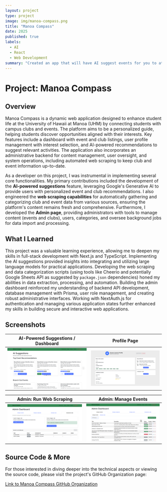 ```yaml
---
layout: project
type: project
image: img/manoa-compass.png
title: "Manoa Compass"
date: 2025
published: true
labels:
  - AI
  - React
  - Web Development
summary: "Created an app that will have AI suggest events for you to attend on campus based on your profile."
---
```


# Project: Manoa Compass

## Overview

Manoa Compass is a dynamic web application designed to enhance student life at the University of Hawaii at Manoa (UHM) by connecting students with campus clubs and events. The platform aims to be a personalized guide, helping students discover opportunities aligned with their interests. Key features include a dashboard with event and club listings, user profile management with interest selection, and AI-powered recommendations to suggest relevant activities. The application also incorporates an administrative backend for content management, user oversight, and system operations, including automated web scraping to keep club and event information up-to-date.

As a developer on this project, I was instrumental in implementing several core functionalities. My primary contributions included the development of the **AI-powered suggestions** feature, leveraging Google's Generative AI to provide users with personalized event and club recommendations. I also engineered the **web scraping capabilities** for automatically gathering and categorizing club and event data from various sources, ensuring the platform's content remains fresh and comprehensive. Furthermore, I developed the **Admin page**, providing administrators with tools to manage content (events and clubs), users, categories, and oversee background jobs for data import and processing.

## What I Learned

This project was a valuable learning experience, allowing me to deepen my skills in full-stack development with Next.js and TypeScript. Implementing the AI suggestions provided insights into integrating and utilizing large language models for practical applications. Developing the web scraping and data categorization scripts (using tools like Cheerio and potentially Google Sheets API as suggested by `package.json` dependencies) honed my abilities in data extraction, processing, and automation. Building the admin dashboard reinforced my understanding of backend API development, database management with Prisma, user role management, and creating robust administrative interfaces. Working with NextAuth.js for authentication and managing various application states further enhanced my skills in building secure and interactive web applications.

## Screenshots

| AI-Powered Suggestions / Dashboard                         | Profile Page                                       |
| ----------------------------------------------------------- | ----------------------------------------------------------- |
| ![Dashboard Screenshot](https://raw.githubusercontent.com/manoa-compass/manoa-compass.github.io/main/imgs/event_suggestion.png) | ![Profile Screenshot](https://raw.githubusercontent.com/manoa-compass/manoa-compass.github.io/main/imgs/profile_final.png) |

| Admin: Run Web Scraping                                    | Admin: Manage Events                                               |
| ----------------------------------------------------------- | ----------------------------------------------------------- |
| ![Run Web Scraping Screenshot](https://raw.githubusercontent.com/manoa-compass/manoa-compass.github.io/main/imgs/admin_scraping.png) | ![Manage Events Screenshot](https://raw.githubusercontent.com/manoa-compass/manoa-compass.github.io/main/imgs/admin_manage_events.png) |

  
## Source Code & More

For those interested in diving deeper into the technical aspects or viewing the source code, please visit the project's GitHub Organization page:

[Link to Manoa Compass GitHub Organization](https://github.com/manoa-compass)
